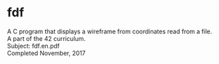 # fdf
A C program that displays a wireframe from coordinates read from a file.  
A part of the 42 curriculum.  
Subject: fdf.en.pdf  
Completed November, 2017
